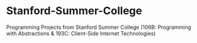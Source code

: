 # Stanford-Summer-College
Programming Projects from Stanford Summer College (106B: Programming with Abstractions &amp; 193C: Client-Side Internet Technologies)
